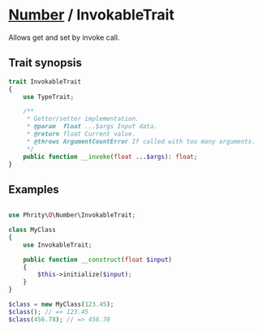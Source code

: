 # [Number](../Number.md) / InvokableTrait

Allows get and set by invoke call.

## Trait synopsis

```php
trait InvokableTrait
{
    use TypeTrait;

    /**
     * Getter/setter implementation.
     * @param  float ...$args Input data.
     * @return float Current value.
     * @throws ArgumentCountError If called with too many arguments.
     */
    public function __invoke(float ...$args): float;
}
```

## Examples

```php

use Phrity\O\Number\InvokableTrait;

class MyClass
{
    use InvokableTrait;

    public function __construct(float $input)
    {
        $this->initialize($input);
    }
}

$class = new MyClass(123.45);
$class(); // => 123.45
$class(456.78); // => 456.78
```
